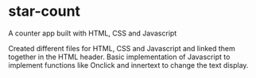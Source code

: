 # star-count
A counter app built with HTML, CSS and Javascript

Created different files for HTML, CSS and Javascript and linked them together in the HTML header.
Basic implementation of Javascript to implement functions like Onclick and innertext to change the text display.
